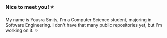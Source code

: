 ### Nice to meet you! ⭐

My name is Yousra Smits, I'm a Computer Science student, majoring in Software Engineering.
I don't have that many public repositories yet, but I'm working on it. ✨
